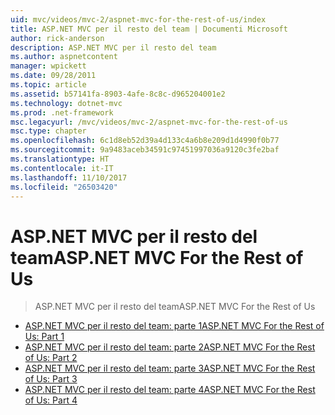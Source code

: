 ```yaml
---
uid: mvc/videos/mvc-2/aspnet-mvc-for-the-rest-of-us/index
title: ASP.NET MVC per il resto del team | Documenti Microsoft
author: rick-anderson
description: ASP.NET MVC per il resto del team
ms.author: aspnetcontent
manager: wpickett
ms.date: 09/28/2011
ms.topic: article
ms.assetid: b57141fa-8903-4afe-8c8c-d965204001e2
ms.technology: dotnet-mvc
ms.prod: .net-framework
msc.legacyurl: /mvc/videos/mvc-2/aspnet-mvc-for-the-rest-of-us
msc.type: chapter
ms.openlocfilehash: 6c1d8eb52d39a4d133c4a6b8e209d1d4990f0b77
ms.sourcegitcommit: 9a9483aceb34591c97451997036a9120c3fe2baf
ms.translationtype: HT
ms.contentlocale: it-IT
ms.lasthandoff: 11/10/2017
ms.locfileid: "26503420"
---
```

<a name="aspnet-mvc-for-the-rest-of-us"></a><span data-ttu-id="d6112-103">ASP.NET MVC per il resto del team</span><span class="sxs-lookup"><span data-stu-id="d6112-103">ASP.NET MVC For the Rest of Us</span></span>
====================
> <span data-ttu-id="d6112-104">ASP.NET MVC per il resto del team</span><span class="sxs-lookup"><span data-stu-id="d6112-104">ASP.NET MVC For the Rest of Us</span></span>


- [<span data-ttu-id="d6112-105">ASP.NET MVC per il resto del team: parte 1</span><span class="sxs-lookup"><span data-stu-id="d6112-105">ASP.NET MVC For the Rest of Us: Part 1</span></span>](aspnet-mvc-for-the-rest-of-us-part-1.md)
- [<span data-ttu-id="d6112-106">ASP.NET MVC per il resto del team: parte 2</span><span class="sxs-lookup"><span data-stu-id="d6112-106">ASP.NET MVC For the Rest of Us: Part 2</span></span>](aspnet-mvc-for-the-rest-of-us-part-2.md)
- [<span data-ttu-id="d6112-107">ASP.NET MVC per il resto del team: parte 3</span><span class="sxs-lookup"><span data-stu-id="d6112-107">ASP.NET MVC For the Rest of Us: Part 3</span></span>](aspnet-mvc-for-the-rest-of-us-part-3.md)
- [<span data-ttu-id="d6112-108">ASP.NET MVC per il resto del team: parte 4</span><span class="sxs-lookup"><span data-stu-id="d6112-108">ASP.NET MVC For the Rest of Us: Part 4</span></span>](aspnet-mvc-for-the-rest-of-us-part-4.md)
